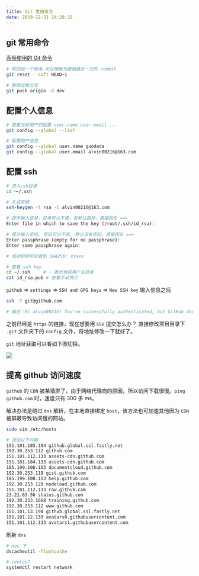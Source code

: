 ```yaml
---
title: Git 常用命令
date: 2019-12-31 14:20:32
---
```


## git 常用命令

[高频使用的 Git 命令](https://juejin.im/post/5de8d849e51d455808332166)

```bash
# 软回滚一个版本,可以理解为撤销最近一次的 commit
git reset --soft HEAD~1

# 删除远程分支
git push origin -d dev
```

## 配置个人信息

```bash
# 查看当前用户的配置 user.name user.email ...
git config --global --list

# 配置用户信息
git config --global user.name guodada
git config --global user.email alvin00216@163.com
```

## 配置 ssh

```bash
# 进入ssh目录
cd ～/.ssh

# 生成密钥
ssh-keygen -t rsa -C alvin00216@163.com

# 提示输入目录，目录可以不填，有默认路径，直接回车 ==>
Enter file in which to save the key (/root/.ssh/id_rsa):

# 提示输入密码, 密码可以不填, 默认没有密码，直接回车 ==>
Enter passphrase (empty for no passphrase):
Enter same passphrase again:

# 成功后就可以看到 SHA256: xxxxx

# 查看 ssh key
cd ~/.ssh     # ~ 表示当前用户主目录
cat id_rsa.pub # 查看手动拷贝
```

`github` => `settings` => `SSH and GPG keys` => `New SSH key` 输入信息之后

```bash
ssh -T git@github.com

# 输出：Hi alvin00216! You've successfully authenticated, but GitHub does not provide shell access.
```

之前已经是 `https` 的链接，现在想要用 `SSH` 提交怎么办？
直接修改项目目录下 `.git` 文件夹下的 `config` 文件，将地址修改一下就好了。

`git` 地址获取可以看如下图切换。

![](https://img-blog.csdnimg.cn/20181029093141515.png?x-oss-process=image/watermark,type_ZmFuZ3poZW5naGVpdGk,shadow_10,text_aHR0cHM6Ly9ibG9nLmNzZG4ubmV0L3UwMTM3Nzg5MDU=,size_12,color_FFFFFF,t_70)

## 提高 github 访问速度

`github` 的 `CDN` 被某墙屏了，由于网络代理商的原因，所以访问下载很慢。`ping github.com` 时，速度只有 300 多 ms。

解决办法是绕过 `dns` 解析，在本地直接绑定 `host`，该方法也可加速其他因为 `CDN` 被屏蔽导致访问慢的网站。

```bash
sudo vim /etc/hosts

# 添加以下内容
151.101.185.194 github.global.ssl.fastly.net
192.30.253.112 github.com
151.101.112.133 assets-cdn.github.com
151.101.184.133 assets-cdn.github.com
185.199.108.153 documentcloud.github.com
192.30.253.118 gist.github.com
185.199.108.153 help.github.com
192.30.253.120 nodeload.github.com
151.101.112.133 raw.github.com
23.21.63.56 status.github.com
192.30.253.1668 training.github.com
192.30.253.112 www.github.com
151.101.13.194 github.global.ssl.fastly.net
151.101.12.133 avatars0.githubusercontent.com
151.101.112.133 avatars1.githubusercontent.com
```

刷新 `dns`

```bash
# mac 下
dscacheutil -flushcache

# centos7
systemctl restart network
```
